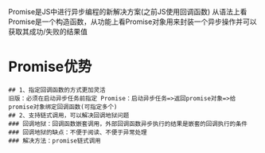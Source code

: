 Promise是JS中进行异步编程的新解决方案(之前JS使用回调函数)
从语法上看Promise是一个构造函数，从功能上看Promise对象用来封装一个异步操作并可以获取其成功/失败的结果值
# Promise优势
    ## 1、指定回调函数的方式更加灵活
    旧版：必须在启动异步任务前指定 Promise：启动异步任务=>返回promise对象=>给promise对象绑定回调函数(可指定多个)
    ## 2、支持链式调用，可以解决回调地狱问题
    ### 回调地狱：回调函数嵌套调用，外部回调函数异步执行的结果是嵌套的回调执行的条件
    ### 回调地狱的缺点：不便于阅读、不便于异常处理
    ### 解决方法：promise链式调用
